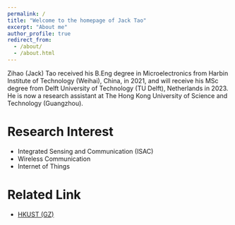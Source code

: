 ```yaml
---
permalink: /
title: "Welcome to the homepage of Jack Tao"
excerpt: "About me"
author_profile: true
redirect_from: 
  - /about/
  - /about.html
---
```


Zihao (Jack) Tao received his B.Eng degree in Microelectronics from Harbin Institute of Technology (Weihai), China, in 2021, and will receive his MSc degree from Delft University of Technology (TU Delft), Netherlands in 2023. He is now a research assistant at The Hong Kong University of Science and Technology (Guangzhou).

Research Interest
======

- Integrated Sensing and Communication (ISAC)
- Wireless Communication
- Internet of Things

Related Link
======
- [HKUST (GZ)](https://www.hkust-gz.edu.cn/)






